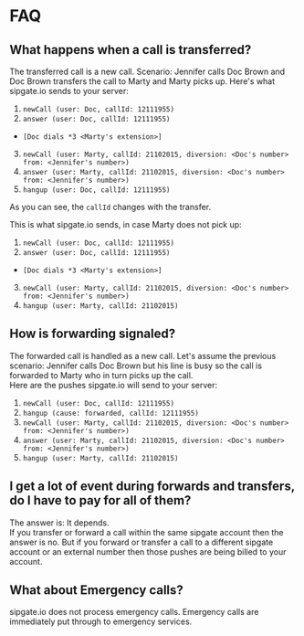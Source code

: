 # FAQ

## What happens when a call is transferred?

The transferred call is a new call. Scenario: Jennifer calls Doc Brown and Doc Brown transfers the call to Marty and Marty picks up. 
 Here's what sipgate.io sends to your server:

1. `newCall (user: Doc, callId: 12111955)`
2. `answer (user: Doc, callId: 12111955)`
  * `[Doc dials *3 <Marty's extension>]`
3. `newCall (user: Marty, callId: 21102015, diversion: <Doc's number> from: <Jennifer's number>)`
4. `answer (user: Marty, callId: 21102015, diversion: <Doc's number> from: <Jennifer's number>)`
5. `hangup (user: Doc, callId: 12111955)`

As you can see, the ```callId``` changes with the transfer.

This is what sipgate.io sends, in case Marty does not pick up:

1. `newCall (user: Doc, callId: 12111955)`
2. `answer (user: Doc, callId: 12111955)`
  * `[Doc dials *3 <Marty's extension>]`
3. `newCall (user: Marty, callId: 21102015, diversion: <Doc's number> from: <Jennifer's number>)`
4. `hangup (user: Marty, callId: 21102015)`

## How is forwarding signaled?

The forwarded call is handled as a new call. Let's assume the previous scenario: Jennifer calls Doc Brown but his line is busy so the call is forwarded to Marty who in turn picks up the call.  
Here are the pushes sipgate.io will send to your server:

1. `newCall (user: Doc, callId: 12111955)`
2. `hangup (cause: forwarded, callId: 12111955)`
3. `newCall (user: Marty, callId: 21102015, diversion: <Doc's number> from: <Jennifer's number>)`
4. `answer (user: Marty, callId: 21102015, diversion: <Doc's number> from: <Jennifer's number>)`
5. `hangup (user: Marty, callId: 21102015)`

## I get a lot of event during forwards and transfers, do I have to pay for all of them?

The answer is: It depends.  
If you transfer or forward a call within the same sipgate account then the answer is no. But if you forward or transfer a call to a different sipgate account or an external number then those pushes are being billed to your account.

## What about Emergency calls?

sipgate.io does not process emergency calls. Emergency calls are immediately put through to emergency services.